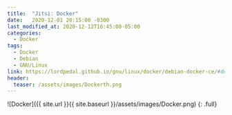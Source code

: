 ```yaml
---
title:  "Jitsi: Docker"
date:   2020-12-01 20:15:00 -0300
last_modified_at: 2020-12-12T16:45:00-05:00
categories:
  - Docker
tags:
  - Docker
  - Debian
  - GNU/Linux
link: https://lordpedal.github.io/gnu/linux/docker/debian-docker-ce/#docker-jitsi
header:
  teaser: /assets/images/Dockerth.png
---
```


![Docker]({{ site.url }}{{ site.baseurl }}/assets/images/Docker.png)
{: .full}
